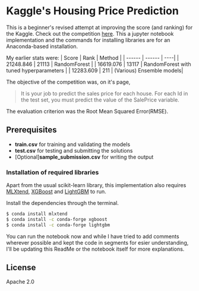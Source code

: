 # Kaggle's Housing Price Prediction

This is a beginner's revised attempt at improving the score (and ranking) for the Kaggle. Check out the competition [here](https://www.kaggle.com/c/home-data-for-ml-course).
This a jupyter notebook implementation and the commands for installing libraries are for an Anaconda-based installation.

My earlier stats were:
| Score | Rank | Method |
| ------ | ------ | ----|
| 21248.846 | 21113 | RandomForest |
| 16619.076 | 13117 | RandomForest with tuned hyperparameters |
| 12283.609 | 211 | (Various) Ensemble models|

The objective of the competition was, on it's page,  
> It is your job to predict the sales price for each house. For each Id in the test set, you must predict the value of the SalePrice variable. 

The evaluation criterion was the Root Mean Squared Error(RMSE).


## Prerequisites

  - **train.csv** for training and validating the models 
  - **test.csv** for testing and submitting the solutions
  - [Optional]**sample_submission.csv** for writing the output


### Installation of required libraries

Apart from the usual scikit-learn library, this implementation also requires [MLXtend](http://rasbt.github.io/mlxtend/),  [XGBoost](https://xgboost.readthedocs.io/en/latest/) and [LightGBM](https://lightgbm.readthedocs.io/en/latest/) to run.

Install the dependencies through the terminal.

```sh
$ conda install mlxtend
$ conda install -c conda-forge xgboost
$ conda install -c conda-forge lightgbm
```

You can run the notebook now and while I have tried to add comments wherever possible and kept the code in segments for esier understanding, I'll be updating this ReadMe or the notebook itself for more explanations.

License
------
Apache 2.0 
